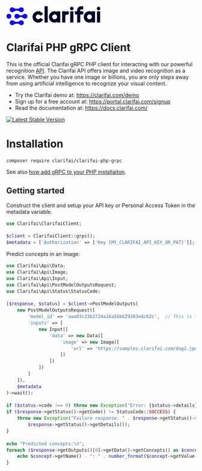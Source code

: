 ![Clarifai logo](docs/logo.png)

# Clarifai PHP gRPC Client

This is the official Clarifai gRPC PHP client for interacting with our powerful recognition
[API](https://docs.clarifai.com).
The Clarifai API offers image and video recognition as a service. Whether you have one image or
billions, you are only steps away from using artificial intelligence to recognize your visual
content.

* Try the Clarifai demo at: https://clarifai.com/demo
* Sign up for a free account at: https://portal.clarifai.com/signup
* Read the documentation at: https://docs.clarifai.com/


[![Latest Stable Version](https://poser.pugx.org/clarifai/clarifai-php-grpc/version)](https://packagist.org/packages/clarifai/clarifai-php-grpc)


# Installation

```
composer require clarifai/clarifai-php-grpc
```

See also [how add gRPC to your PHP installaiton](https://grpc.io/docs/languages/php/quickstart/).

## Getting started

Construct the client and setup your API key or Personal Access Token in the metadata variable.

```php
use Clarifai\ClarifaiClient;

$client = ClarifaiClient::grpc();
$metadata = ['Authorization' => ['Key {MY_CLARIFAI_API_KEY_OR_PAT}']];
```

Predict concepts in an image:

```php
use Clarifai\Api\Data;
use Clarifai\Api\Image;
use Clarifai\Api\Input;
use Clarifai\Api\PostModelOutputsRequest;
use Clarifai\Api\Status\StatusCode;

[$response, $status] = $client->PostModelOutputs(
    new PostModelOutputsRequest([
        'model_id' => 'aaa03c23b3724a16a56b629203edc62c',  // This is the ID of the publicly available General model.
        'inputs' => [
            new Input([
                'data' => new Data([
                    'image' => new Image([
                        'url' => 'https://samples.clarifai.com/dog2.jpeg'
                    ])
                ])
            ])
        ]
    ]),
    $metadata
)->wait();

if ($status->code !== 0) throw new Exception("Error: {$status->details}");
if ($response->getStatus()->getCode() != StatusCode::SUCCESS) {
    throw new Exception("Failure response: " . $response->getStatus()->getDescription() . " " .
        $response->getStatus()->getDetails());
}

echo "Predicted concepts:\n";
foreach ($response->getOutputs()[0]->getData()->getConcepts() as $concept) {
    echo $concept->getName() . ": " . number_format($concept->getValue(), 2) . "\n";
}
```
